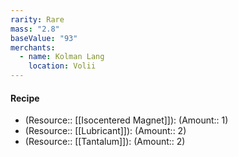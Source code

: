 ```yaml
---
rarity: Rare
mass: "2.8"
baseValue: "93"
merchants:
  - name: Kolman Lang
    location: Volii
---
```

#### Recipe
- (Resource:: [[Isocentered Magnet]]): (Amount:: 1)
- (Resource:: [[Lubricant]]): (Amount:: 2)
- (Resource:: [[Tantalum]]): (Amount:: 2)